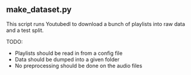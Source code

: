 ## make_dataset.py

This script runs Youtubedl to download a bunch of playlists into raw data
and a test split.

TODO:
- Playlists should be read in from a config file
- Data should be dumped into a given folder
- No preprocessing should be done on the audio files

